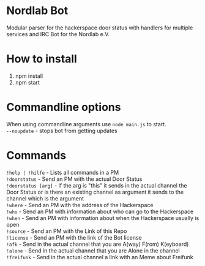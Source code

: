 Nordlab Bot
===========
Modular parser for the hackerspace door status with handlers for multiple services  and IRC Bot for the Nordlab e.V.

How to install
==============
1. npm install
2. npm start

Commandline options
===================
When using commandline arguments use ```node main.js``` to start.<br>
```--noupdate``` - stops bot from getting updates <br>

Commands
========
```!help | !hilfe``` - Lists all commands in a PM<br>
```!doorstatus``` - Send an PM with the actual Door Status<br>
```!doorstatus [arg]``` - If the arg is "this" it sends in the actual channel the Door Status or is there an existing channel as argument it sends to the channel which is the argument<br>
```!where``` - Send an PM with the address of the Hackerspace<br>
```!who``` - Send an PM with information about who can go to the Hackerspace<br>
```!when``` - Send an PM with information about when the Hackerspace usually is open<br>
```!source``` - Send an PM with the Link of this Repo<br>
```!license``` - Send an PM with the link of the Bot license<br>
```!afk``` - Send in the actual channel that you are A(way) F(rom) K(eyboard)<br>
```!alone``` - Send in the actual channel that you are Alone in the channel<br>
```!freifunk``` - Send in the actual channel a link with an Meme about Freifunk<br>
